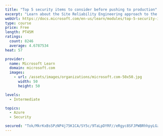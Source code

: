 ```yaml
---
title: "Top 5 security items to consider before pushing to production"
excerpt: "Learn about the Site Reliability Engineering approach to the challenge of assuring reliability and gain a better understanding of why it matters."
webUrl: https://docs.microsoft.com/en-us/learn/modules/top-5-security-items-to-consider/
type: course
price: Free
length: PT45M
ratings:
  count: 8246
  average: 4.6787534
heat: 57

provider:
  name: Microsoft Learn
  domain: microsoft.com
  images:
    - url: /assets/images/organizations/microsoft.com-50x50.jpg
      width: 50
      height: 50

levels:
  - Intermediate

topics:
  - Azure
  - Security

secured: "Tok/MkrKxBsSPzNP4j75K1CA/SY5c/9TaLpDYRF//eRgyc8SFJPWBRhhpyLGzcmVkzUIvPHExhSCYRm3Qf4QCft3atCdiH4Cw90BSCkHbaIojLyKajqGiIEMJGthIVTp4h8MbCazR3msmIUjUhYsdsk3WnlAKOL5MY/uNhzn6UfuG78xcpfJlnxtEcdM9swrd/qmc46uBo01ndP+Dw1WHYE07lFMupaIoRvmmED2f2h66swzshV9/KZC+SK65NwrL/zDxBzM25jClTsC09QmjEX+YXrQc7fVp4Tb2lKoV3pcTJxrNAxR9WqqxbGRMtMDTZNs+Uv5/PkRNtNbjiOr9ns0dZCq6nG171S8dDdCHMTc3Q3yKW0x6U25HbbnRh0fnMnRkF4dg5kdZ50DoGFA8KBw0vXHcrBnn9n/BJ+3xes=;UWm7Km2cVntsdZE14Ez6Jw=="
---
```


